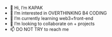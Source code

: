 - 👋 Hi, I’m KAPAK
- 👀 I’m interested in OVERTHINKING B4 CODING
- 🌱 I’m currently learning web3+front-end
- 💞️ I’m looking to collaborate on + projects
- 📫 DO NOT TRY to reach me 

<!---
KAPAK321/KAPAK321 is a ✨ special ✨ repository because its `README.md` (this file) appears on your GitHub profile.
You can click the Preview link to take a look at your changes.
--->
